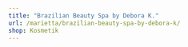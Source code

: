 ```yaml
---
title: "Brazilian Beauty Spa by Debora K."
url: /marietta/brazilian-beauty-spa-by-debora-k/
shop: Kosmetik
---
```

